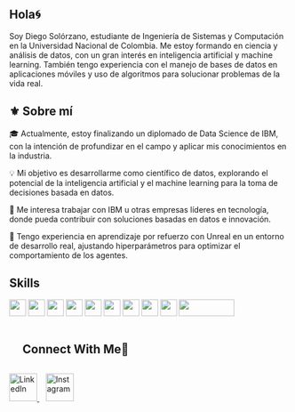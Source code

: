 ## Hola🌀

Soy Diego Solórzano, estudiante de Ingeniería de Sistemas y Computación en la Universidad Nacional de Colombia. Me estoy formando en ciencia y análisis de datos, con un gran interés en inteligencia artificial y machine learning. También tengo experiencia con el manejo de bases de datos en aplicaciones móviles y uso de algoritmos para solucionar problemas de la vida real.

## ⚜️ Sobre mí  
🎓 Actualmente, estoy finalizando un diplomado de Data Science de IBM, con la intención de profundizar en el campo y aplicar mis conocimientos en la industria.

💡 Mi objetivo es desarrollarme como científico de datos, explorando el potencial de la inteligencia artificial y el machine learning para la toma de decisiones basada en datos.

🚀 Me interesa trabajar con IBM u otras empresas líderes en tecnología, donde pueda contribuir con soluciones basadas en datos e innovación.

🤖 Tengo experiencia en aprendizaje por refuerzo con Unreal en un entorno de desarrollo real, ajustando hiperparámetros para optimizar el comportamiento de los agentes.

## Skills
<span>
<img src = 'https://github.com/MarikIshtar007/MarikIshtar007/blob/master/images/python2.png' height='30'/> 
<img src = 'https://img.shields.io/badge/OCTAVE-darkblue?style=for-the-badge&logo=octave&logoColor=fcd683' height='30'/>  
<img src = 'https://img.shields.io/badge/r-%23276DC3.svg?style=for-the-badge&logo=r&logoColor=white' height='30'/> 
<img src = 'https://img.shields.io/badge/scala-%23DC322F.svg?style=for-the-badge&logo=scala&logoColor=white' height='30'/> 
<img src = 'https://github.com/MarikIshtar007/MarikIshtar007/blob/master/images/html.svg' width='30'/>
<img src = 'https://github.com/MarikIshtar007/MarikIshtar007/blob/master/images/css.svg' width='30'/> 
<img src = 'https://github.com/MarikIshtar007/MarikIshtar007/blob/master/images/js.svg' width='30'/> 
<img src = 'https://github.com/MarikIshtar007/MarikIshtar007/blob/master/images/sql.svg' width='30'/>
<img src = 'https://github.com/MarikIshtar007/MarikIshtar007/blob/master/images/git.svg' width='30'/>
<img src = 'https://img.shields.io/badge/unrealengine-%23313131.svg?style=for-the-badge&logo=unrealengine&logoColor=white' height='30' width = '100'/> 

</span>

<div id="user-content-toc">
  <ul>
    <summary><h2 style="display: inline-block">Connect With Me🤝</h2></summary>
  </ul>
</div>
<!-- Icons and links -->
<p>
  <a href="https://www.linkedin.com/in/diego-felipe33" target="_blank">
    <img src="https://user-images.githubusercontent.com/88904952/234979284-68c11d7f-1acc-4f0c-ac78-044e1037d7b0.png" alt="LinkedIn" height="50" width="50" />
  </a>
  &nbsp;&nbsp;
  <a href="https://www.instagram.com/diegofelipe.8/" target="_blank">
    <img src="https://user-images.githubusercontent.com/88904952/234981169-2dd1e58f-4b7e-468c-8213-034ba62156c3.png" alt="Instagram" height="50" width="50" />
  </a>
</p>
